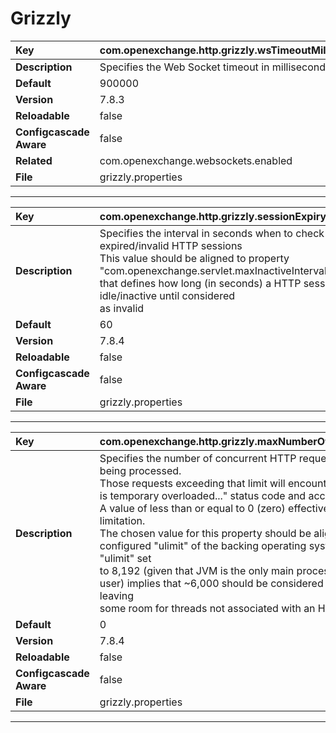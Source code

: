 # Grizzly

| __Key__ | com.openexchange.http.grizzly.wsTimeoutMillis |
|:----------------|:--------|
| __Description__ | Specifies the Web Socket timeout in milliseconds<br> |
| __Default__ | 900000 |
| __Version__ | 7.8.3 |
| __Reloadable__ | false |
| __Configcascade Aware__ | false |
| __Related__ | com.openexchange.websockets.enabled |
| __File__ | grizzly.properties |

---
| __Key__ | com.openexchange.http.grizzly.sessionExpiryCheckInterval |
|:----------------|:--------|
| __Description__ | Specifies the interval in seconds when to check for expired/invalid HTTP sessions<br>This value should be aligned to property "com.openexchange.servlet.maxInactiveInterval"<br>that defines how long (in seconds) a HTTP session may stay idle/inactive until considered<br>as invalid<br> |
| __Default__ | 60 |
| __Version__ | 7.8.4 |
| __Reloadable__ | false |
| __Configcascade Aware__ | false |
| __File__ | grizzly.properties |

---
| __Key__ | com.openexchange.http.grizzly.maxNumberOfConcurrentRequests |
|:----------------|:--------|
| __Description__ | Specifies the number of concurrent HTTP requests that are allowed being processed.<br>Those requests exceeding that limit will encounter a 503 "The server is temporary overloaded..." status code and accompanying error page<br>A value of less than or equal to 0 (zero) effectively disables that limitation.<br>The chosen value for this property should be aligned to the configured "ulimit" of the backing operating system. E.g. having "ulimit" set<br>to 8,192 (given that JVM is the only main process running for OS user) implies that ~6,000 should be considered for this property leaving<br>some room for threads not associated with an HTTP request.<br> |
| __Default__ | 0 |
| __Version__ | 7.8.4 |
| __Reloadable__ | false |
| __Configcascade Aware__ | false |
| __File__ | grizzly.properties |

---
